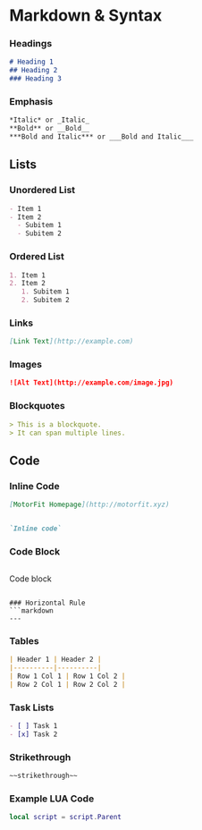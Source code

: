 # Markdown & Syntax

### Headings
```markdown
# Heading 1
## Heading 2
### Heading 3
```

### Emphasis
```markdown
*Italic* or _Italic_
**Bold** or __Bold__
***Bold and Italic*** or ___Bold and Italic___
```

## Lists
### Unordered List
```markdown
- Item 1
- Item 2
  - Subitem 1
  - Subitem 2
```

### Ordered List
```markdown
1. Item 1
2. Item 2
   1. Subitem 1
   2. Subitem 2
```

### Links
```markdown
[Link Text](http://example.com)
```

### Images
```markdown
![Alt Text](http://example.com/image.jpg)
```

### Blockquotes
```markdown
> This is a blockquote.
> It can span multiple lines.
```

## Code
### Inline Code
```markdown
[MotorFit Homepage](http://motorfit.xyz)


`Inline code`
```

### Code Block
```markdown
```
Code block
```

### Horizontal Rule
```markdown
---
```

### Tables
```markdown
| Header 1 | Header 2 |
|----------|----------|
| Row 1 Col 1 | Row 1 Col 2 |
| Row 2 Col 1 | Row 2 Col 2 |
```

### Task Lists
```markdown
- [ ] Task 1
- [x] Task 2
```

### Strikethrough
```markdown
~~strikethrough~~
```


### Example LUA Code
```lua
local script = script.Parent
```

